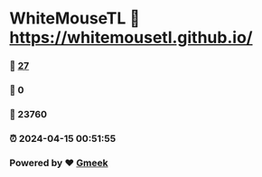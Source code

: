 # WhiteMouseTL :link: https://whitemousetl.github.io/ 
### :page_facing_up: [27](https://whitemousetl.github.io//tag.html) 
### :speech_balloon: 0 
### :hibiscus: 23760 
### :alarm_clock: 2024-04-15 00:51:55 
### Powered by :heart: [Gmeek](https://github.com/Meekdai/Gmeek)
